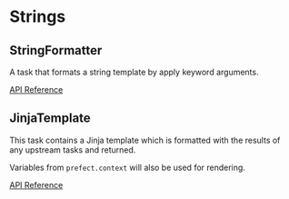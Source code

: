 # Strings

## StringFormatter <Badge text="task"/>

A task that formats a string template by apply keyword arguments.

[API Reference](/api/latest/tasks/strings.html#prefect-tasks-templates-strings-stringformattertask)

## JinjaTemplate <Badge text="task"/>

This task contains a Jinja template which is formatted with the results of any upstream tasks and returned.

Variables from `prefect.context` will also be used for rendering.

[API Reference](/api/latest/tasks/strings.html#prefect-tasks-templates-jinja2-jinjatemplatetask)
